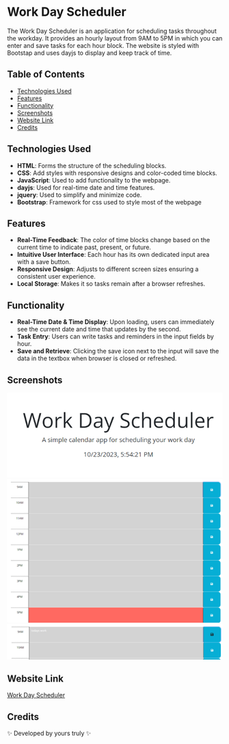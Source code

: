 # Work Day Scheduler

The Work Day Scheduler is an application for scheduling tasks throughout the workday. It provides an hourly layout from 9AM to 5PM in which you can enter and save tasks for each hour block. The website is styled with Bootstap and uses dayjs to display and keep track of time.

## Table of Contents

- [Technologies Used](#technologies-used)
- [Features](#features)
- [Functionality](#functionality)
- [Screenshots](#screenshots)
- [Website Link](#website-link)
- [Credits](#credits)


## Technologies Used

- **HTML**: Forms the structure of the scheduling blocks.
- **CSS**: Add styles with responsive designs and color-coded time blocks.
- **JavaScript**: Used to add functionality to the webpage.
- **dayjs**: Used for real-time date and time features.
- **jquery**: Used to simplify and minimize code.
- **Bootstrap**: Framework for css used to style most of the webpage

## Features 

- **Real-Time Feedback**: The color of time blocks change based on the current time to indicate past, present, or future.
- **Intuitive User Interface**: Each hour has its own dedicated input area with a save button.
- **Responsive Design**: Adjusts to different screen sizes ensuring a consistent user experience.
- **Local Storage**: Makes it so tasks remain after a browser refreshes.

## Functionality

- **Real-Time Date & Time Display**: Upon loading, users can immediately see the current date and time that updates by the second.
- **Task Entry**: Users can write tasks and reminders in the input fields by hour.
- **Save and Retrieve**: Clicking the save icon next to the input will save the data in the textbox when browser is closed or refreshed.

## Screenshots 

![Page Title](assets/images/front-page.png)
![Time Block Color](assets/images/color-function.png)
![Save Functionality](assets/images/save-data.png)

## Website Link

[Work Day Scheduler](https://empireantz.github.io/work-planner/)

## Credits 

✨ Developed by yours truly ✨
